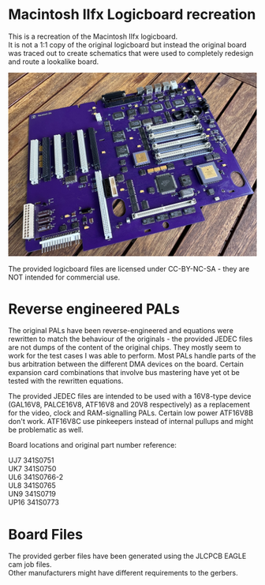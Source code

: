 # Macintosh IIfx Logicboard recreation
  
This is a recreation of the Macintosh IIfx logicboard.  
It is not a 1:1 copy of the original logicboard but instead the original board was traced out to create schematics that were used to completely redesign and route a lookalike board.  
  
![fully populated board](/iifx.jpg)
  
The provided logicboard files are licensed under CC-BY-NC-SA - they are NOT intended for commercial use.  

  
# Reverse engineered PALs
  
The original PALs have been reverse-engineered and equations were rewritten to match the behaviour of the originals - the provided
JEDEC files are not dumps of the content of the original chips. They mostly seem to work for the test cases I was able to perform.
Most PALs handle parts of the bus arbitration between the different DMA devices on the board. Certain expansion card combinations that involve bus mastering have yet ot be tested with the rewritten equations.

The provided JEDEC files are intended to be used with a 16V8-type device (GAL16V8, PALCE16V8, ATF16V8 and 20V8 respectively) as a replacement
for the video, clock and RAM-signalling PALs. Certain low power ATF16V8B don't work. ATF16V8C use pinkeepers instead of internal pullups and might be problematic as well.  
  
Board locations and original part number reference:  
  
UJ7 341S0751  
UK7 341S0750  
UL6 341S0766-2  
UL8 341S0765  
UN9 341S0719  
UP16 341S0773  
  

  
# Board Files
  
The provided gerber files have been generated using the JLCPCB EAGLE cam job files.  
Other manufacturers might have different requirements to the gerbers.  
  
